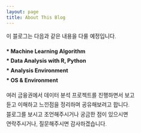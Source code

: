 ```yaml
---
layout: page
title: About This Blog
---
```


<div style="font-size: 0.9rem; font-weight:300; line-height: 1.6rem;">

이 블로그는 다음과 같은 내용을 다룰 예정입니다.

<p class="message" style="font-size: 0.9rem; font-weight: 700">
 * Machine Learning Algorithm <br>
 * Data Analysis with R, Python  <br>
 * Analysis Environment <br>
 * OS & Environment
</p>
여러 금융권에서 데이터 분석 프로젝트를 진행하면서 보고<br>
듣고 이해하고 느낀점을 정리하며 공유해보려고 합니다.<br>
블로그를 보시고 조언해주시거나 궁금한 점이 있으시면<br>
연락주시거나, 질문해주시면 감사하겠습니다.<br>



</div>